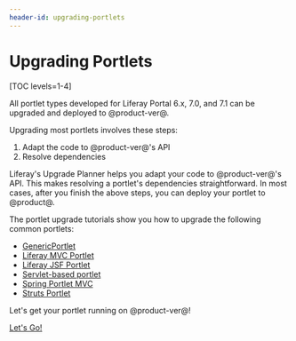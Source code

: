 ```yaml
---
header-id: upgrading-portlets
---
```


# Upgrading Portlets

[TOC levels=1-4]

All portlet types developed for Liferay Portal 6.x, 7.0, and 7.1 can be upgraded
and deployed to @product-ver@.

Upgrading most portlets involves these steps:

1.  Adapt the code to @product-ver@'s API
2.  Resolve dependencies

Liferay's Upgrade Planner helps you adapt your code to @product-ver@'s API.
This makes resolving a portlet's dependencies straightforward. In most cases,
after you finish the above steps, you can deploy your portlet to @product@.

The portlet upgrade tutorials show you how to upgrade the following common
portlets: 

-   [GenericPortlet](/docs/7-2/tutorials/-/knowledge_base/t/upgrading-a-genericportlet)
-   [Liferay MVC Portlet](/docs/7-2/tutorials/-/knowledge_base/t/upgrading-a-liferay-mvc-portlet)
-   [Liferay JSF Portlet](/docs/7-2/tutorials/-/knowledge_base/t/upgrading-a-liferay-jsf-portlet)
-   [Servlet-based portlet](/docs/7-2/tutorials/-/knowledge_base/t/upgrading-a-servlet-based-portlet)
-   [Spring Portlet MVC](/docs/7-2/tutorials/-/knowledge_base/t/upgrading-a-spring-portlet-mvc-portlet)
-   [Struts Portlet](/docs/7-2/tutorials/-/knowledge_base/t/upgrading-a-struts-1-portlet)

Let's get your portlet running on @product-ver@!

<a class="go-link btn btn-primary" href="/docs/7-2/tutorials/-/knowledge_base/t/upgrading-a-genericportlet">Let's Go!<span class="icon-circle-arrow-right"></span></a>
